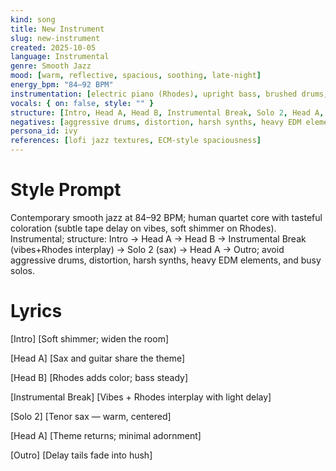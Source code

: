 ```yaml
---
kind: song
title: New Instrument
slug: new-instrument
created: 2025-10-05
language: Instrumental
genre: Smooth Jazz
mood: [warm, reflective, spacious, soothing, late‑night]
energy_bpm: "84–92 BPM"
instrumentation: [electric piano (Rhodes), upright bass, brushed drums, tenor sax, clean electric guitar, flugelhorn, vibraphone, subtle strings pad]
vocals: { on: false, style: "" }
structure: [Intro, Head A, Head B, Instrumental Break, Solo 2, Head A, Outro]
negatives: [aggressive drums, distortion, harsh synths, heavy EDM elements, overly busy solos]
persona_id: ivy
references: [lofi jazz textures, ECM‑style spaciousness]
---
```


# Style Prompt
Contemporary smooth jazz at 84–92 BPM; human quartet core with tasteful coloration (subtle tape delay on vibes, soft shimmer on Rhodes). Instrumental; structure: Intro → Head A → Head B → Instrumental Break (vibes+Rhodes interplay) → Solo 2 (sax) → Head A → Outro; avoid aggressive drums, distortion, harsh synths, heavy EDM elements, and busy solos.

# Lyrics
[Intro]
[Soft shimmer; widen the room]

[Head A]
[Sax and guitar share the theme]

[Head B]
[Rhodes adds color; bass steady]

[Instrumental Break]
[Vibes + Rhodes interplay with light delay]

[Solo 2]
[Tenor sax — warm, centered]

[Head A]
[Theme returns; minimal adornment]

[Outro]
[Delay tails fade into hush]

